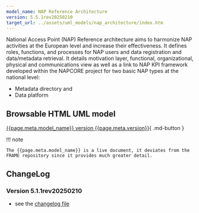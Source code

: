 ```yaml
---
model_name: NAP Reference Architecture
version: 5.5.1rev20250210
target_url: ../assets/uml_models/nap_architecture/index.htm
---
```


National Access Point (NAP) Reference architecture aims to harmonize NAP activities at the European level and increase their effectiveness. It defines roles, functions, and processes for NAP users and data registration and data/metadata retrieval. It details motivation layer, functional, organizational, physical and communications view as well as a link to NAP KPI framework developed within the NAPCORE project for two basic NAP types at the national level:

- Metadata directory and 
- Data platform

## Browsable HTML UML model

[{{page.meta.model_name}} version {{page.meta.version}}]({{page.meta.target_url}}){ .md-button }

!!! note

    The {{page.meta.model_name}} is a live document, it deviates from the FRAME repository since it provides much greater detail. 

## ChangeLog

### Version 5.1.1rev20250210 

- see the [changelog file](../assets/docs/changelog-nap.txt)


